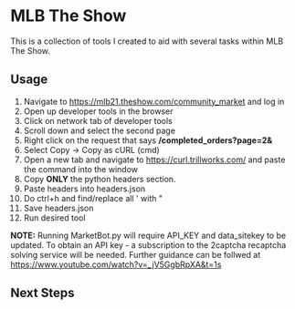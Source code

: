 # MLB The Show
This is a collection of tools I created to aid with several tasks within MLB The Show.

## Usage
1. Navigate to https://mlb21.theshow.com/community_market and log in
2. Open up developer tools in the browser
3. Click on network tab of developer tools
4. Scroll down and select the second page
5. Right click on the request that says **/completed_orders?page=2&**
6. Select Copy -> Copy as cURL (cmd)
7. Open a new tab and navigate to https://curl.trillworks.com/ and paste the command into the window
8. Copy **ONLY** the python headers section. 
9. Paste headers into headers.json
10. Do ctrl+h and find/replace all ' with "
11. Save headers.json
12. Run desired tool

**NOTE:** Running MarketBot.py will require API_KEY and data_sitekey to be updated. To obtain an API key - a subscription to the 2captcha recaptcha solving service will be needed. Further guidance can be follwed at https://www.youtube.com/watch?v=_jV5GgbRpXA&t=1s

## Next Steps



